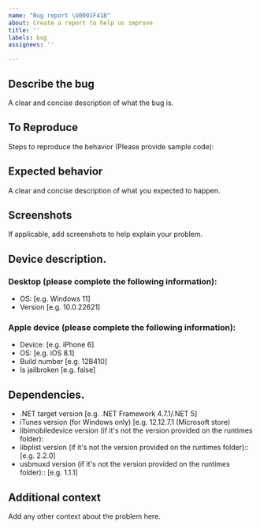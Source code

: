 ```yaml
---
name: "Bug report \U0001F41B"
about: Create a report to help us improve
title: ''
labels: bug
assignees: ''

---
```


## Describe the bug
A clear and concise description of what the bug is.

## To Reproduce
Steps to reproduce the behavior (Please provide sample code):
## Expected behavior
A clear and concise description of what you expected to happen.

## Screenshots
If applicable, add screenshots to help explain your problem.
## Device description.
### Desktop (please complete the following information):
 - OS: [e.g. Windows 11]
 - Version [e.g. 10.0.22621]

### Apple device (please complete the following information):
 - Device: [e.g. iPhone 6]
 - OS: [e.g. iOS 8.1]
 - Build number [e.g. 12B410]
 - Is jailbroken [e.g. false]

## Dependencies.
 - .NET target version [e.g. .NET Framework 4.7.1/.NET 5]
 - iTunes version (for Windows only) [e.g. 12.12.7.1 (Microsoft store)
 - libimobiledevice version (if it's not the version provided on the runtimes folder):
 - libplist version (if it's not the version provided on the runtimes folder):: [e.g. 2.2.0]
 - usbmuxd version (if it's not the version provided on the runtimes folder):: [e.g. 1.1.1]

## Additional context
Add any other context about the problem here.
